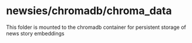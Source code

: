 # newsies/chromadb/chroma_data

This folder is mounted to the chromadb container for persistent storage of news story embeddings
